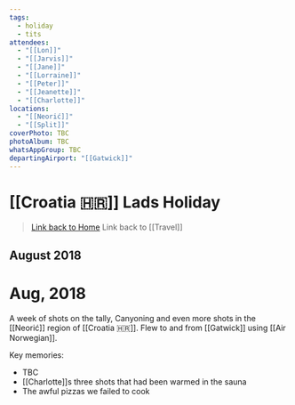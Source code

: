 ```yaml
---
tags:
  - holiday
  - tits
attendees:
  - "[[Lon]]"
  - "[[Jarvis]]"
  - "[[Jane]]"
  - "[[Lorraine]]"
  - "[[Peter]]"
  - "[[Jeanette]]"
  - "[[Charlotte]]"
locations:
  - "[[Neorić]]"
  - "[[Split]]"
coverPhoto: TBC
photoAlbum: TBC
whatsAppGroup: TBC
departingAirport: "[[Gatwick]]"
---
```

# [[Croatia 🇭🇷]] Lads Holiday

> [Link back to Home](obsidian://open?vault=Personal%20Notes&file=000%20Index)
> Link back to [[Travel]]

## August 2018

# Aug, 2018

A week of shots on the tally, Canyoning and even more shots in the [[Neorić]] region of [[Croatia 🇭🇷]]. Flew to and from [[Gatwick]] using [[Air Norwegian]].

Key memories:
- TBC
- [[Charlotte]]s three shots that had been warmed in the sauna
- The awful pizzas we failed to cook